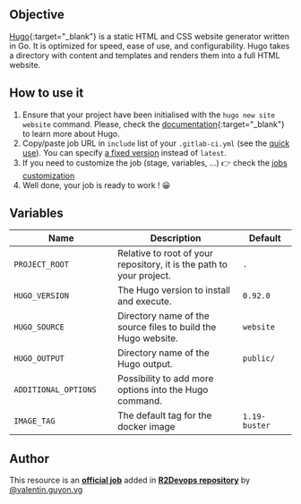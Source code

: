 ## Objective

[Hugo](https://gohugo.io/){:target="_blank"} is a static HTML and CSS website generator written in Go. It is optimized for speed, ease of use, and configurability. Hugo takes a directory with content and templates and renders them into a full HTML website.

## How to use it

1. Ensure that your project have been initialised with the `hugo new site website` command. Please, check the [documentation](https://gohugo.io/documentation/){:target="_blank"} to learn more about Hugo.
1. Copy/paste job URL in `include` list of your `.gitlab-ci.yml` (see the [quick use](https://docs.r2devops.io/get-started/use-templates/#use-a-template)). You can specify [a fixed version](https://docs.r2devops.io/get-started/use-templates/#versioning) instead of `latest`.
1. If you need to customize the job (stage, variables, ...) 👉 check the [jobs
   customization](https://docs.r2devops.io/get-started/use-templates/#job-templates-customization)
1. Well done, your job is ready to work ! 😀

## Variables

| Name | Description | Default |
| ---- | ----------- | ------- |
| `PROJECT_ROOT` <img width=100/> | Relative to root of your repository, it is the path to your project. <img width=175/>| `.` <img width=100/>|
| `HUGO_VERSION` <img width=100/> | The Hugo version to install and execute. <img width=175/>| `0.92.0` <img width=100/>|
| `HUGO_SOURCE` <img width=100/> | Directory name of the source files to build the Hugo website. <img width=175/>| `website` <img width=100/>|
| `HUGO_OUTPUT` <img width=100/> | Directory name of the Hugo output. <img width=175/>| `public/` <img width=100/>|
| `ADDITIONAL_OPTIONS` <img width=100/> | Possibility to add more options into the Hugo command. <img width=175/>| ` ` <img width=100/>|
| `IMAGE_TAG` | The default tag for the docker image | `1.19-buster`  |



## Author
This resource is an **[official job](https://docs.r2devops.io/get-started/faq/#use-a-template)** added in [**R2Devops repository**](https://gitlab.com/r2devops/hub) by [@valentin.guyon.vg](https://gitlab.com/valentin.guyon.vg)
